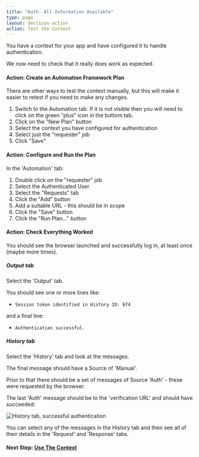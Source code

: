 ```yaml
---
title: "Auth: All Information Available"
type: page
layout: decision-action
action: Test the Context
---
```


You have a context for your app and have configured it to handle authentication.

We now need to check that it really does work as expected.

#### Action: Create an Automation Framework Plan

There are other ways to test the context manually, but this will make it easier to retest if you need to make any changes.

1. Switch to the Automation tab. If it is not visible then you will need to click on the green "plus" icon in the bottom tab.
1. Click on the "New Plan" button
1. Select the context you have configured for authentication
1. Select just the "requester" job
1. Click "Save"

#### Action: Configure and Run the Plan

In the 'Automation' tab:

1. Double click on the "requester" job
1. Select the Authenticated User
1. Select the "Requests" tab
1. Click the "Add" button
1. Add a suitable URL - this should be in scope
1. Click the "Save" button
1. Click the "Run Plan..." button

#### Action: Check Everything Worked

You should see the browser launched and successfully log in, at least once (maybe more times).

##### Output tab

Select the 'Output' tab.

You should see one or more lines like:
* `Session token identified in History ID: 674` 

and a final line: 
* `Authentication successful.`

##### History tab

Select the 'History' tab and look at the messages.

The final message should have a Source of 'Manual'.

Prior to that there should be a set of messages of Source 'Auth' - these were requested by the browser.

The last 'Auth' message should be to the 'verification URL' and should have succeeded:

![History tab, successful authentication](/img/docs/authentication/history-auth-success.png)

You can select any of the messages in the History tab and then see all of their details in the 'Request' and 'Response' tabs.

#### Next Step: [Use The Context](../use-the-context/)